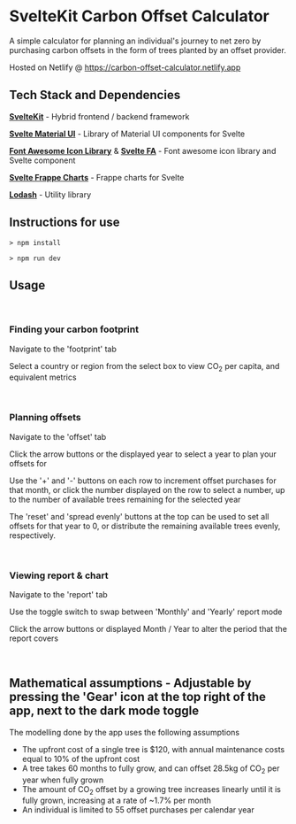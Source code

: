 # SvelteKit Carbon Offset Calculator

A simple calculator for planning an individual's journey to net zero by purchasing carbon offsets in the form of trees planted by an offset provider. 

Hosted on Netlify @ https://carbon-offset-calculator.netlify.app


## Tech Stack and Dependencies
 
[**SvelteKit**](https://kit.svelte.dev/) - Hybrid frontend / backend framework


[**Svelte Material UI**](https://sveltematerialui.com/) - Library of Material UI components for Svelte

[**Font Awesome Icon Library**](https://fontawesome.com/) & [**Svelte FA**](https://cweili.github.io/svelte-fa/) - Font awesome icon library and Svelte component

[**Svelte Frappe Charts**](https://github.com/himynameisdave/svelte-frappe-charts) - Frappe charts for Svelte

[**Lodash**](https://lodash.com/) - Utility library


## Instructions for use

```
> npm install

> npm run dev
```


## Usage

<br>

### Finding your carbon footprint

Navigate to the 'footprint' tab 

Select a country or region from the select box to view  CO<sub>2</sub> per capita, and equivalent metrics

<br>

### Planning offsets

Navigate to the 'offset' tab

Click the arrow buttons or the displayed year to select a year to plan your offsets for

Use the '+' and '-' buttons on each row to increment offset purchases for that month, or click the number displayed on the row to select a number, up to the number of available trees remaining for the selected year

The 'reset' and 'spread evenly' buttons at the top can be used to set all offsets for that year to 0, or distribute the remaining available trees evenly, respectively.

<br>

### Viewing report & chart

Navigate to the 'report' tab

Use the toggle switch to swap between 'Monthly' and 'Yearly' report mode

Click the arrow buttons or displayed Month / Year to alter the period that the report covers

<br>

## Mathematical assumptions - Adjustable by pressing the 'Gear' icon at the top right of the app, next to the dark mode toggle

The modelling done by the app uses the following assumptions

- The upfront cost of a single tree is $120, with annual maintenance costs equal to 10% of the upfront cost
- A tree takes 60 months to fully grow, and can offset 28.5kg of CO<sub>2</sub> per year when fully grown
- The amount of CO<sub>2</sub> offset by a growing tree increases linearly until it is fully grown, increasing at a rate of ~1.7% per month
- An individual is limited to 55 offset purchases per calendar year